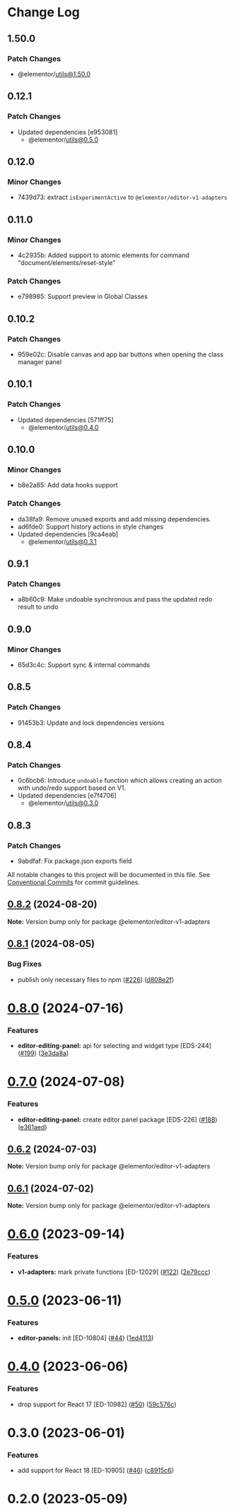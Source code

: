 # Change Log

## 1.50.0

### Patch Changes

- @elementor/utils@1.50.0

## 0.12.1

### Patch Changes

- Updated dependencies [e953081]
  - @elementor/utils@0.5.0

## 0.12.0

### Minor Changes

- 7439d73: extract `isExperimentActive` to `@elementor/editor-v1-adapters`

## 0.11.0

### Minor Changes

- 4c2935b: Added support to atomic elements for command "document/elements/reset-style"

### Patch Changes

- e798985: Support preview in Global Classes

## 0.10.2

### Patch Changes

- 959e02c: Disable canvas and app bar buttons when opening the class manager panel

## 0.10.1

### Patch Changes

- Updated dependencies [571ff75]
  - @elementor/utils@0.4.0

## 0.10.0

### Minor Changes

- b8e2a85: Add data hooks support

### Patch Changes

- da38fa9: Remove unused exports and add missing dependencies.
- ad6fde0: Support history actions in style changes
- Updated dependencies [9ca4eab]
  - @elementor/utils@0.3.1

## 0.9.1

### Patch Changes

- a8b60c9: Make undoable synchronous and pass the updated redo result to undo

## 0.9.0

### Minor Changes

- 65d3c4c: Support sync & internal commands

## 0.8.5

### Patch Changes

- 91453b3: Update and lock dependencies versions

## 0.8.4

### Patch Changes

- 0c6bcb6: Introduce `undoable` function which allows creating an action with undo/redo support based on V1.
- Updated dependencies [e7f4706]
  - @elementor/utils@0.3.0

## 0.8.3

### Patch Changes

- 9abdfaf: Fix package.json exports field

All notable changes to this project will be documented in this file.
See [Conventional Commits](https://conventionalcommits.org) for commit guidelines.

## [0.8.2](https://github.com/elementor/elementor-packages/compare/@elementor/editor-v1-adapters@0.8.1...@elementor/editor-v1-adapters@0.8.2) (2024-08-20)

**Note:** Version bump only for package @elementor/editor-v1-adapters

## [0.8.1](https://github.com/elementor/elementor-packages/compare/@elementor/editor-v1-adapters@0.8.0...@elementor/editor-v1-adapters@0.8.1) (2024-08-05)

### Bug Fixes

- publish only necessary files to npm ([#226](https://github.com/elementor/elementor-packages/issues/226)) ([d808e2f](https://github.com/elementor/elementor-packages/commit/d808e2f60eb7ca2d7b8560d0b79c0e62c2f969a8))

# [0.8.0](https://github.com/elementor/elementor-packages/compare/@elementor/editor-v1-adapters@0.7.0...@elementor/editor-v1-adapters@0.8.0) (2024-07-16)

### Features

- **editor-editing-panel:** api for selecting and widget type [EDS-244] ([#199](https://github.com/elementor/elementor-packages/issues/199)) ([3e3da8a](https://github.com/elementor/elementor-packages/commit/3e3da8ac1dc37e502991f0905cbe8054422b3b71))

# [0.7.0](https://github.com/elementor/elementor-packages/compare/@elementor/editor-v1-adapters@0.6.2...@elementor/editor-v1-adapters@0.7.0) (2024-07-08)

### Features

- **editor-editing-panel:** create editor panel package [EDS-226] ([#188](https://github.com/elementor/elementor-packages/issues/188)) ([e361aed](https://github.com/elementor/elementor-packages/commit/e361aed023c3a5d4dd329b354f1403de238da20e))

## [0.6.2](https://github.com/elementor/elementor-packages/compare/@elementor/editor-v1-adapters@0.6.1...@elementor/editor-v1-adapters@0.6.2) (2024-07-03)

**Note:** Version bump only for package @elementor/editor-v1-adapters

## [0.6.1](https://github.com/elementor/elementor-packages/compare/@elementor/editor-v1-adapters@0.6.0...@elementor/editor-v1-adapters@0.6.1) (2024-07-02)

**Note:** Version bump only for package @elementor/editor-v1-adapters

# [0.6.0](https://github.com/elementor/elementor-packages/compare/@elementor/editor-v1-adapters@0.5.0...@elementor/editor-v1-adapters@0.6.0) (2023-09-14)

### Features

- **v1-adapters:** mark private functions [ED-12029] ([#122](https://github.com/elementor/elementor-packages/issues/122)) ([2e79ccc](https://github.com/elementor/elementor-packages/commit/2e79ccc87add5f0508b5a142f9f6d832b4657062))

# [0.5.0](https://github.com/elementor/elementor-packages/compare/@elementor/editor-v1-adapters@0.4.0...@elementor/editor-v1-adapters@0.5.0) (2023-06-11)

### Features

- **editor-panels:** init [ED-10804] ([#44](https://github.com/elementor/elementor-packages/issues/44)) ([1ed4113](https://github.com/elementor/elementor-packages/commit/1ed41131db8fb9151163175bfa614f784159e04b))

# [0.4.0](https://github.com/elementor/elementor-packages/compare/@elementor/editor-v1-adapters@0.3.0...@elementor/editor-v1-adapters@0.4.0) (2023-06-06)

### Features

- drop support for React 17 [ED-10982] ([#50](https://github.com/elementor/elementor-packages/issues/50)) ([59c576c](https://github.com/elementor/elementor-packages/commit/59c576ca218947dc0992616311d4d399a20e91a6))

# 0.3.0 (2023-06-01)

### Features

- add support for React 18 [ED-10905] ([#46](https://github.com/elementor/elementor-packages/issues/46)) ([c8915c6](https://github.com/elementor/elementor-packages/commit/c8915c6ea62550bcdeb5c8a576f311bedc35bcad))

# 0.2.0 (2023-05-09)
